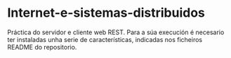 # Internet-e-sistemas-distribuidos
Práctica do servidor e cliente web REST.
Para a súa execución é necesario ter instaladas unha serie de características, indicadas nos ficheiros README do repositorio.
